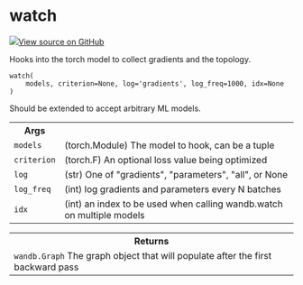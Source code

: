 # watch



[![](https://www.tensorflow.org/images/GitHub-Mark-32px.png)View source on GitHub](https://www.github.com/wandb/client/tree/7e65d3b4f98261a70a14749af55a46433d6881c2/wandb/sdk/wandb_watch.py#L19-L99)




Hooks into the torch model to collect gradients and the topology.

<pre><code>watch(
    models, criterion=None, log=&#x27;gradients&#x27;, log_freq=1000, idx=None
)</code></pre>




Should be extended to accept arbitrary ML models.

<!-- Tabular view -->
<table>
<tr><th>Args</th></tr>

<tr>
<td>
<code>models</code>
</td>
<td>
(torch.Module) The model to hook, can be a tuple
</td>
</tr><tr>
<td>
<code>criterion</code>
</td>
<td>
(torch.F) An optional loss value being optimized
</td>
</tr><tr>
<td>
<code>log</code>
</td>
<td>
(str) One of "gradients", "parameters", "all", or None
</td>
</tr><tr>
<td>
<code>log_freq</code>
</td>
<td>
(int) log gradients and parameters every N batches
</td>
</tr><tr>
<td>
<code>idx</code>
</td>
<td>
(int) an index to be used when calling wandb.watch on multiple models
</td>
</tr>
</table>



<!-- Tabular view -->
<table>
<tr><th>Returns</th></tr>
<tr>
<td>
<code>wandb.Graph</code> The graph object that will populate after the first backward pass
</td>
</tr>

</table>

